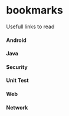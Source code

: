 # bookmarks
Usefull links to read


#### Android
#### Java
#### Security
#### Unit Test
#### Web
#### Network
